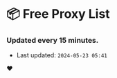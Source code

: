 # :package: Free Proxy List
### Updated every 15 minutes.

- Last updated: `2024-05-23 05:41`

:heart:

